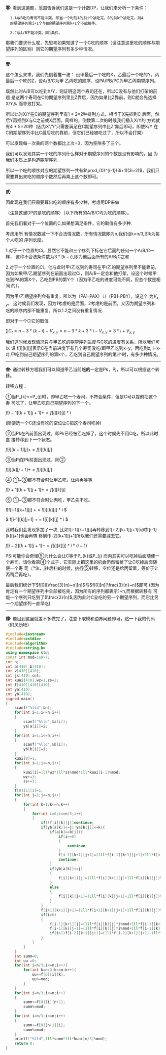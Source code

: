 **零·**
	看到这道题，范围告诉我们这是一个计数DP，让我们来分析一下条件：
   
	  1.A与B吃的寿司不能冲突，即当一个时刻A的前i个被吃完，B的前k个被吃完，则A
      的期望序列第i+1个与B的期望序列第k+1个不能相等。
	  
      2.C与A/B不能冲突，同1条件。
    
      
   那我们要求什么呢，先思考如果知道了一个C吃的顺序（请注意这里吃的顺序与期望序列的区别）则它的期望序列有多少种情况。

------------
**壹·**
	
 这个怎么来求，我们先倒着推一波：
		设甲最后一个吃的X，乙最后一个吃的Y，丙最后一个吃的Z，设A/B/C为甲
        乙丙吃的顺序，设PA/PB/PC为甲乙丙期望序列。
        
   既然此时A/B可以吃到X/Y，则证明这两个寿司还在，所以C没有与他们打架的前题
      是这两个寿司在C的期望序列里比Z靠后，因为如果比Z靠前，则C就会先选择X/Y从
      而导致打架。
      
   所以此时X/Y在C的期望序列里有1 * 2=2种排列方式，相当于X先插到C
      后面，然后Y再插到X与C之前或X后面，同样的，倒数第二次的时候我们插入X/Y的
      方式就有4 * 5=20种（因为X'/Y'只需要满足在C期望序列中比Z'靠后即可，即使X/Y
      在C的期望序列中比C最后吃的靠前，但它们已经被吃过了，所以不会打架）
  
  可以发现每一次乘的两个数都比上次+3，因为空隙多了三个。
  
 我们可以发现其实一个吃的序列什么样对于期望序列的个数是没有影响的，因
      为我们本质上是构造期望序列.
      
   所以一个吃的顺序对应的期望序列一共有$\prod_{0}^{i-1}(3i+1)(3i+2)$，我们只需要算出来吃的顺序个数然后再乘上这个数即可。


------------
**贰·**
      
   因此现在我们只需要算出吃的顺序有多少种，考虑用DP来做
   
 （注意这里DP的是吃的顺序）（以下所有的A/B/C均为吃的顺序）。
        
   首先我们看对于一个位置的C,如果想满足条件，它的取值有多少种.
 
 考虑用所
      有情况数减一下不合法情况数，所有情况数即为n,我们设k=n/3,即k为每个人吃的
      序列长度。
  
 1.对于一个位置的Ci，显然它不能和三个序列下标在它后面的任何一个A/B/C一样，
  这种不合法条件数为$3* (k-i)$,即为他后面所有的A/B/C之和
     
  
  2.对于一个位置的Ci，他与此时甲/乙吃到的寿司在甲/乙的期望序列里不能靠前，
      因为如果甲/乙期望序列在前面出现过Ci，则A/B一定会和他打架，设这个时候甲
      吃到PA的第X个，乙吃到PB的第Y个（因为甲乙吃的进度可能不同，但总个数是相同
      的）。
      
   因为甲/乙期望序列会有重复，所以为（PA1-PAX）∪（PB1-PBY），设这个
      为$V_{x,y}$。
          这时候我们发现，因为1考虑的是后面，2考虑的是前面，又因为期望序列和
      吃的顺序内部不能重复，所以1.2之间没有重复情况.
    
 即对于一个Ci它的取值
      
$\sum C_{t}=n-3*(k-i)-V_{x,y}=n-3*k+3*i-V_{x,y}=3*i+V_{x,y}$

我们这时候发现情况只与甲乙吃的期望序列进度与C吃的进度有关系，所以我们可以
设	f[i][k][j]表示C在当前进度下有几个寿司没吃(即甲乙吃到x=y，丙吃到z, i=x-z),甲吃到自己期望序列的第k个，乙吃到自己期望序列的第j个时，有多少种情况。


------------

**叁·**
     	通过转移方程我们可以知道甲乙当前**吃的**一定是Pk，Pj，所以可以根据这个转移。
	
 转移方程：
	   
   ①当P_{k}==P_{j}时，即甲乙吃一个寿司，不符合条件，但是C可以提前把这个寿
       司吃了，让甲乙吃自己期望序列的下一个。
      		   
$f[i-1][k+1][j+1] + = f[i][k][j]*i$	
   
   (随便选一个C还没有吃的空位让C把这个寿司吃掉)
	   
  ②当Pk在Pj前面出现过，即Pk已经被乙吃掉了，这个时候先不用C吃，所以此时直
       接转移到下一个状态。
       			
$f[i][k+1][j] + = f[i][k][j]$
	   
  ③当Pj在Pk前面出现过，同② 
      		        
$f[i][k][j+1] + = f[i][k][j]$
	  	
  ④   ①~③都不符合时让甲乙吃，让丙再等等 
                          
$f[i+1][k+1][j+1] + = f[i][k][j]$
	   
   ⑤   ①~③都不符合时让丙吃，甲乙先不吃。
                         
$f[i-1][k+1][j] + = f[i][k][j] * i $

$ f[i-1][k][j+1] + = f[i][k][j] * i $
       
   此时我们会发现多加了一块,
        比如f[i-1][k+1][j]再转移到f[i-2][k+1][j+1]同时f[i-1][k][j+1]也会再转
        移到f[i-2][k+1][j+1]所以我们还需要减去它。
        
$f[i-2][k+1][j+1] - = f[i][k][j] * i * (i-1)$
	
   PS:可能你会奇怪⑤为什么会让C等于P_{k}或P_{j}
  而丙其实可以吃掉后面随便一个寿司，请你看第④个式子，它实际上把这里的机会仍然留给了让C吃掉后面随便一个寿
    司（当k，j往后扫的时候，执行⑤转移，空位还是给丙留着，等价于让丙稍后再吃）。
	
   最后我们统计下$f[0][\frac{3}{n}~n][n]$与$f[0][n][\frac{3}{n}~n]$即可
    (因为肯定有一个期望序列中全部被吃完，因为所有的序列都表示1~n,而根据转移有
    可能一个序列只吃到了$\frac{3}{n}$,因为此时C全吃的另一个期望序列，而它比另
   一个期望序列一直早吃)


------------
**肆·**
     题目到这里就差不多做完了，注意下取模和边界问题即可，贴一下我的代码（码风勿喷）
```cpp
#include<iostream>
#include<cstdio>
#include<algorithm>
#include<string.h>
using namespace std;
const int mod=1e9+7;
int n;
int a[410],b[410];
int v[410][410];
int js[410],cnt;
int kuai[410],wz=1,zs=2;
int f[410][410][410];
int ya[410];
int yb[410];
signed main()
{
	scanf("%lld",&n);
	for(int i=1;i<=n;i++)
	{
		scanf("%lld",&a[i]);
		ya[a[i]]=i;
	}
	for(int i=1;i<=n;i++)
	{
		scanf("%lld",&b[i]);
		yb[b[i]]=i;
	}
	kuai[0]=1;
	for(int i=1;i<=n;i++)
	{
		kuai[i]=1ll*wz*1ll*zs%mod*1ll*kuai[i-1]%mod;
		wz+=3;
		zs+=3;
	} 
	f[0][1][1]=1;
	for(int j=1;j<=n;j++)
	{
		for(int k=1;k<=n;k++)
		{
			for(int i=0;i<=n/3;i++)
			{
				if(!f[i][k][j])continue;
				if(yb[a[k]]<=j||ya[b[j]]<=k){
					if(a[k]==b[j]){
						if(i==0)
						{
							continue;
						}
						f[i-1][k+1][j+1]=(1ll*f[i-1][k+1][j+1]+1ll*f[i][k][j]*1ll*i%mod)%mod;
						continue;
					}
					if(yb[a[k]]<=j)
					{
						f[i][k+1][j]=(1ll*f[i][k+1][j]+1ll*f[i][k][j])%mod;continue;
					}
					else
					{
						f[i][k][j+1]=(1ll*f[i][k][j+1]+1ll*f[i][k][j])%mod;continue;
					}
				}
				f[i+1][k+1][j+1]=(1ll*f[i+1][k+1][j+1]+1ll*f[i][k][j])%mod;
				if(i>0)
				{
					f[i-1][k+1][j]=(1ll*f[i][k][j]*i%mod+1ll*f[i-1][k+1][j])%mod;
					f[i-1][k][j+1]=(1ll*f[i][k][j]*i%mod+1ll*f[i-1][k][j+1])%mod;
					if(i>1)f[i-2][k+1][j+1]=(1ll*f[i-2][k+1][j+1]-1ll*f[i][k][j]*(1ll*i*(i-1)%mod)%mod+mod)%mod;
				}
			}
		}
	}
	int summ=0;
	int uu =0;
	for(int i=n/3;i<=n;i++){
		for(int k=n/3;k<=n;k++){
			uu+=f[0][i][k];
			uu%=mod;
		}
	}
	for(int i=n/3;i<=n;i++)
	{
		summ+=f[0][i][n+1];
		summ%=mod;
	}
	for(int i=n/3;i<=n;i++)
	{
		summ+=f[0][n+1][i];
		summ%=mod;
	}
	printf("%lld",1ll*summ*1ll*kuai[n/3]%mod);
	return 0;
}
```

